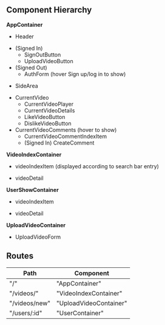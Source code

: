 ## Component Hierarchy

**AppContainer**
 - Header
  + (Signed In)
    - SignOutButton
    - UploadVideoButton
  + (Signed Out)
    - AuthForm (hover Sign up/log in to show)

 - SideArea
  + CurrentVideo
    - CurrentVideoPlayer
    - CurrentVideoDetails
    - LikeVideoButton
    - DislikeVideoButton
  + CurrentVideoComments (hover to show)
    - CurrentVideoCommentIndexItem
    - (Signed In) CreateComment

**VideoIndexContainer**
 - videoIndexItem (displayed according to search bar entry)
  + videoDetail

**UserShowContainer**
 - videoIndexItem
  + videoDetail

**UploadVideoContainer**
 - UploadVideoForm



## Routes

|Path   | Component   |
|-------|-------------|
| "/" | "AppContainer" |
| "/videos/" | "VideoIndexContainer" |
| "/videos/new" | "UploadVideoContainer" |
| "/users/:id" | "UserContainer" |
